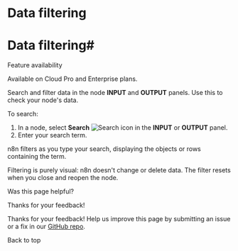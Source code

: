 # Data filtering

[ ](https://github.com/n8n-io/n8n-docs/edit/main/docs/data/data-filtering.md "Edit this page")

# Data filtering#

Feature availability

Available on Cloud Pro and Enterprise plans.

Search and filter data in the node **INPUT** and **OUTPUT** panels. Use this to check your node's data.

To search:

  1. In a node, select **Search** ![Search icon](../../_images/common-icons/search.png) in the **INPUT** or **OUTPUT** panel.
  2. Enter your search term.



n8n filters as you type your search, displaying the objects or rows containing the term.

Filtering is purely visual: n8n doesn't change or delete data. The filter resets when you close and reopen the node.

Was this page helpful? 

Thanks for your feedback! 

Thanks for your feedback! Help us improve this page by submitting an issue or a fix in our [GitHub repo](https://github.com/n8n-io/n8n-docs). 

Back to top 

